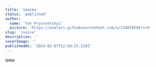 ```yaml
---
title: 'іваіва'
status: 'published'
author:
  name: 'Yan Prysovetskyi'
  picture: 'https://avatars.githubusercontent.com/u/114078546?v=4'
slug: 'ivaiva'
description: ''
coverImage: ''
publishedAt: '2024-02-07T12:58:23.229Z'
---
```


іаіва